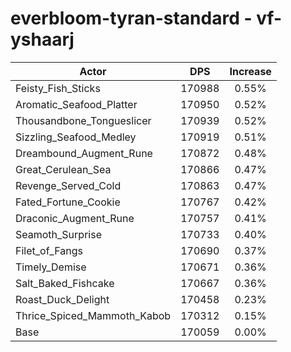 # everbloom-tyran-standard - vf-yshaarj
| Actor | DPS | Increase |
|---|:---:|:---:|
|Feisty_Fish_Sticks|170988|0.55%|
|Aromatic_Seafood_Platter|170950|0.52%|
|Thousandbone_Tongueslicer|170939|0.52%|
|Sizzling_Seafood_Medley|170919|0.51%|
|Dreambound_Augment_Rune|170872|0.48%|
|Great_Cerulean_Sea|170866|0.47%|
|Revenge_Served_Cold|170863|0.47%|
|Fated_Fortune_Cookie|170767|0.42%|
|Draconic_Augment_Rune|170757|0.41%|
|Seamoth_Surprise|170733|0.40%|
|Filet_of_Fangs|170690|0.37%|
|Timely_Demise|170671|0.36%|
|Salt_Baked_Fishcake|170667|0.36%|
|Roast_Duck_Delight|170458|0.23%|
|Thrice_Spiced_Mammoth_Kabob|170312|0.15%|
|Base|170059|0.00%|

